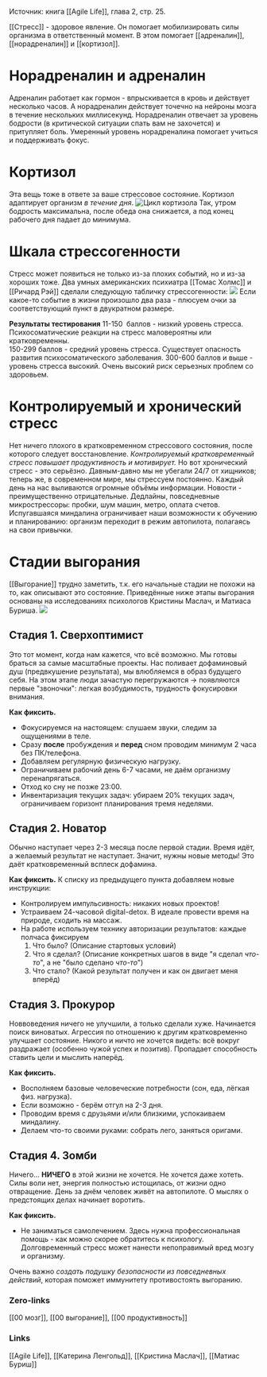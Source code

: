 Источник: книга [[Agile Life]], глава 2, стр. 25.

[[Стресс]] - здоровое явление. Он помогает мобилизировать силы организма в ответственный момент. В этом помогает [[адреналин]], [[норадреналин]] и [[кортизол]].

# Норадреналин и адреналин
Адреналин работает как гормон - впрыскивается в кровь и действует несколько часов. А норадреналин действует точечно на нейроны мозга в течение нескольких миллисекунд. Норадреналин отвечает за уровень бодрости (в критической ситуации спать вам не захочется) и притупляет боль. Умеренный уровень норадреналина помогает учиться и поддерживать фокус.

# Кортизол
Эта вещь тоже в ответе за ваше стрессовое состояние. Кортизол адаптирует организм *в течение дня*. 
![Цикл кортизола](https://www.pvsm.ru/images/2021/03/13/vygoranie-norma-chast-2-podrobno-pro-fazy-i-chto-delat.png)
Так, утром бодрость максимальна, после обеда она снижается, а под конец рабочего дня падает до минимума.

# Шкала стрессогенности
Стресс может появиться не только из-за плохих событий, но и из-за хороших тоже. Два умных американских психиатра [[Томас Холмс]] и [[Ричард Рэй]] сделали следующую табличку стрессогенности:
![](https://www.b17.ru/foto/uploaded/upl_1602925910_121986_p5zdr.jpg)
Если какое-то событие в жизни произошло два раза - плюсуем очки за соответствующий пункт в двукратном размере.

**Результаты тестирования**
	11-150  баллов - низкий уровень стресса. Психосоматические реакции на стресс маловероятны или кратковременны. 	
	150-299 баллов - средний уровень стресса. Существует опасность  развития психосоматического заболевания.
	300-600 баллов и выше - уровень стресса высокий. Очень высокий риск серьезных проблем со здоровьем.

# Контролируемый и хронический стресс
Нет ничего плохого в кратковременном стрессового состояния, после которого следует восстановление. *Контролируемый кратковременный стресс повышает продуктивность и мотивирует.* 
Но вот хронический стресс - это серьёзно. Давным-давно мы не убегали 24/7 от хищников; теперь же, в современном мире, мы стрессуем постоянно. Каждый день на нас выливаются огромные объёмы информации. Новости - преимущественно отрицательные. Дедлайны, повседневные микрострессоры: пробки, шум машин, метро, оплата счетов. Испугавшаяся миндалина ограничивает наши возможности к обучению и планированию: организм переходит в режим автопилота, полагаясь на свои привычки.

# Стадии выгорания
[[Выгорание]] трудно заметить, т.к. его начальные стадии не похожи на то, как описывают это состояние. Приведённые ниже этапы выгорания основаны на исследованиях психологов Кристины Маслач, и Матиаса Буриша.
![](https://i.vas3k.club/cd823c1bc15361b0f00526940d577a4b715437070e41717dd62792208597719d.jpg)

## Стадия 1. Сверхоптимист
Это тот момент, когда нам кажется, что всё возможно. Мы готовы браться за самые масштабные проекты. Нас поливает дофаминовый душ (предвкушение результата), мы влюбляемся в образ будущего себя. На этом этапе люди зачастую перегружаются -> появляются первые "звоночки": легкая возбудимость, трудность фокусировки внимания.

**Как фиксить.**
- Фокусируемся на настоящем: слушаем звуки, следим за ощущениями в теле. 
- Сразу **после** пробуждения и **перед** сном проводим минимум 2 часа без ПК/телефона.
- Добавляем регулярную физическую нагрузку. 
- Ограничиваем рабочий день 6-7 часами, не даём организму перенапрягаться.
- Отход ко сну не позже 23:00.
- Инвентаризация текущих задач: убираем 20% текущих задач, ограничиваем горизонт планирования тремя неделями. 

## Стадия 2. Новатор
Обычно наступает через 2-3 месяца после первой стадии. Время идёт, а желаемый результат не наступает. Значит, нужны новые методы! Это даёт кратковременный всплеск дофамина.

**Как фиксить.**
К списку из предыдущего пункта добавляем новые инструкции:
- Контролируем импульсивность: никаких новых проектов!
- Устраиваем 24-часовой digital-detox. В идеале провести время на природе, сходить на массаж.
- На работе используем технику авторизации результатов: каждые полчаса фиксируем
  1. Что было? (Описание стартовых условий)
  2. Что я сделал? (Описание конкретных шагов в виде "я сделал *что-то*", а не "было сделано *что-то*")
  3. Что стало? (Какой результат получен и как он двигает меня вперёд)

## Стадия 3. Прокурор
Новвоведения ничего не улучшили, а только сделали хуже. Начинается поиск виноватых. Агрессия по отношению к другим кратковременно улучшает состояние. Никого и ничто не хочется видеть: всё вокруг раздражает (особенно чужой успех и позитив). Пропадает способность ставить цели и мыслить наперёд.

**Как фиксить.**
- Восполняем базовые человеческие потребности (сон, еда, лёгкая физ. нагрузка).
- Если возможно - берём отгул на 2-3 дня.
- Проводим время с друзьями и/или близкими, успокаиваем миндалину.
- Делаем что-то своими руками: собрать лего, заняться оригами.

## Стадия 4. Зомби
Ничего... **НИЧЕГО** в этой жизни не хочется. Не хочется даже хотеть. Силы воли нет, энергия полностью истощилась, от жизни одно отвращение. День за днём человек живёт на автопилоте. О мыслях о предстоящих делах начинает воротить.

**Как фиксить.**
- Не заниматься самолечением. Здесь нужна профессиональная помощь - как можно скорее обратитесь к психологу. Долговременный стресс может нанести непоправимый вред мозгу и организму.

Очень важно *создать подушку безопасности из повседневных действий*, которая поможет иммунитету противостоять выгоранию.

### Zero-links
[[00 мозг]], [[00 выгорание]], [[00 продуктивность]]

### Links
[[Agile Life]], [[Катерина Ленгольд]], [[Кристина Маслач]], [[Матиас Буриш]]